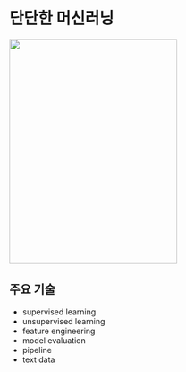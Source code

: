 # 단단한 머신러닝

<img src="http://image.yes24.com/goods/88440860/XL" width="300" height="400">

## 주요 기술
- supervised learning
- unsupervised learning
- feature engineering
- model evaluation
- pipeline
- text data
